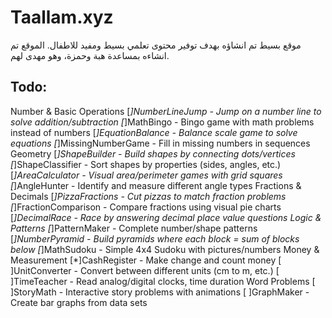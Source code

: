 # Taallam.xyz

موقع بسيط تم انشاؤه بهدف توفير محتوى تعلمي بسيط ومفيد للاطفال.
الموقع تم انشاءه بمساعدة هبة وحمزة، وهو مهدى لهم.

## Todo:
Number & Basic Operations
[*]NumberLineJump - Jump on a number line to solve addition/subtraction
[*]MathBingo - Bingo game with math problems instead of numbers
[*]EquationBalance - Balance scale game to solve equations
[*]MissingNumberGame - Fill in missing numbers in sequences
Geometry
[*]ShapeBuilder - Build shapes by connecting dots/vertices
[*]ShapeClassifier - Sort shapes by properties (sides, angles, etc.)
[*]AreaCalculator - Visual area/perimeter games with grid squares
[*]AngleHunter - Identify and measure different angle types
Fractions & Decimals
[*]PizzaFractions - Cut pizzas to match fraction problems
[*]FractionComparison - Compare fractions using visual pie charts
[*]DecimalRace - Race by answering decimal place value questions
Logic & Patterns
[*]PatternMaker - Complete number/shape patterns
[*]NumberPyramid - Build pyramids where each block = sum of blocks below
[*]MathSudoku - Simple 4x4 Sudoku with pictures/numbers
Money & Measurement
[*]CashRegister - Make change and count money
[ ]UnitConverter - Convert between different units (cm to m, etc.)
[ ]TimeTeacher - Read analog/digital clocks, time duration
Word Problems
[ ]StoryMath - Interactive story problems with animations
[ ]GraphMaker - Create bar graphs from data sets
